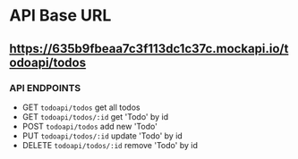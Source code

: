 # API Base URL

## https://635b9fbeaa7c3f113dc1c37c.mockapi.io/todoapi/todos

### API ENDPOINTS

- GET `todoapi/todos` get all todos
- GET `todoapi/todos/:id` get 'Todo' by id
- POST `todoapi/todos` add new 'Todo'
- PUT `todoapi/todos/:id` update 'Todo' by id
- DELETE `todoapi/todos/:id` remove 'Todo' by id
